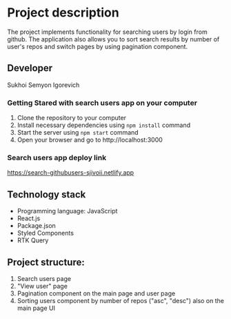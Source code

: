 # Project description

The project implements functionality for searching users by login from github. The application also allows you to sort search results by number of user's repos and switch pages by using pagination component.

## Developer

Sukhoi Semyon Igorevich

### Getting Stared with search users app on your computer

1. Clone the repository to your computer
2. Install necessary dependencies using `npm install` command
3. Start the server using `npm start` command
4. Open your browser and go to http://localhost:3000

### Search users app deploy link

https://search-githubusers-sjivoii.netlify.app

## Technology stack

- Programming language: JavaScript
- React.js
- Package.json
- Styled Components
- RTK Query

## Project structure:

1. Search users page
2. "View user" page
3. Pagination component on the main page and user page
4. Sorting users component by number of repos ("asc", "desc") also on the main page UI
